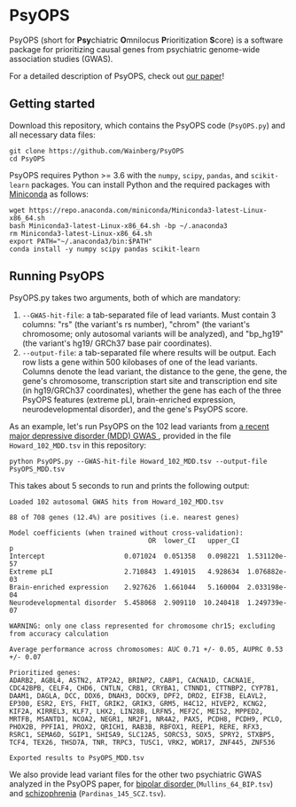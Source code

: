 # PsyOPS 

PsyOPS (short for **Psy**chiatric **O**mnilocus **P**rioritization **S**core) 
is a software package for prioritizing causal genes from psychiatric genome-wide 
association studies (GWAS). 

For a detailed description of PsyOPS, check out [our paper](https://www.nature.com/articles/s41380-022-01542-6)!

## Getting started

Download this repository, which contains the PsyOPS code (`PsyOPS.py`) and all 
necessary data files:

```  
git clone https://github.com/Wainberg/PsyOPS
cd PsyOPS
```

PsyOPS requires Python >= 3.6 with the `numpy`, `scipy`, `pandas`, and 
`scikit-learn` packages. You can install Python and the required packages with 
[Miniconda](https://docs.conda.io/en/latest/miniconda.html) as follows:

```
wget https://repo.anaconda.com/miniconda/Miniconda3-latest-Linux-x86_64.sh
bash Miniconda3-latest-Linux-x86_64.sh -bp ~/.anaconda3
rm Miniconda3-latest-Linux-x86_64.sh
export PATH="~/.anaconda3/bin:$PATH"
conda install -y numpy scipy pandas scikit-learn
```

## Running PsyOPS

PsyOPS.py takes two arguments, both of which are mandatory:

1) `--GWAS-hit-file`: a tab-separated file of lead variants. Must contain 3 
   columns: "rs" (the variant's rs number), "chrom" (the variant's chromosome; 
   only autosomal variants will be analyzed), and "bp_hg19" (the variant's hg19/
   GRCh37 base pair coordinates). 
2) `--output-file`: a tab-separated file where results will be output. 
   Each row lists a gene within 500 kilobases of one of the lead variants. 
   Columns denote the lead variant, the distance to the gene, the gene, the 
   gene's chromosome, transcription start site and transcription end site (in 
   hg19/GRCh37 coordinates), whether the gene has each of the three PsyOPS 
   features (extreme pLI, brain-enriched expression, neurodevelopmental 
   disorder), and the gene's PsyOPS score.

As an example, let's run PsyOPS on the 102 lead variants from 
[a recent major depressive disorder (MDD) GWAS
](https://www.ncbi.nlm.nih.gov/pmc/articles/PMC6522363), provided in the file 
`Howard_102_MDD.tsv` in this repository:

```
python PsyOPS.py --GWAS-hit-file Howard_102_MDD.tsv --output-file PsyOPS_MDD.tsv
```

This takes about 5 seconds to run and prints the following output:

```
Loaded 102 autosomal GWAS hits from Howard_102_MDD.tsv

88 of 708 genes (12.4%) are positives (i.e. nearest genes)

Model coefficients (when trained without cross-validation):
                                   OR  lower_CI   upper_CI             p
Intercept                    0.071024  0.051358   0.098221  1.531120e-57
Extreme pLI                  2.710843  1.491015   4.928634  1.076882e-03
Brain-enriched expression    2.927626  1.661044   5.160004  2.033198e-04
Neurodevelopmental disorder  5.458068  2.909110  10.240418  1.249739e-07

WARNING: only one class represented for chromosome chr15; excluding from accuracy calculation

Average performance across chromosomes: AUC 0.71 +/- 0.05, AUPRC 0.53 +/- 0.07

Prioritized genes:
ADARB2, AGBL4, ASTN2, ATP2A2, BRINP2, CABP1, CACNA1D, CACNA1E, CDC42BPB, CELF4, CHD6, CNTLN, CRB1, CRYBA1, CTNND1, CTTNBP2, CYP7B1, DAAM1, DAGLA, DCC, DDX6, DNAH3, DOCK9, DPF2, DRD2, EIF3B, ELAVL2, EP300, ESR2, EYS, FHIT, GRIK2, GRIK3, GRM5, H4C12, HIVEP2, KCNG2, KIF2A, KIRREL3, KLF7, LHX2, LIN28B, LRFN5, MEF2C, MEIS2, MPPED2, MRTFB, MSANTD1, NCOA2, NEGR1, NR2F1, NR4A2, PAX5, PCDH8, PCDH9, PCLO, PHOX2B, PPFIA1, PROX2, QRICH1, RAB3B, RBFOX1, REEP1, RERE, RFX3, RSRC1, SEMA6D, SGIP1, SHISA9, SLC12A5, SORCS3, SOX5, SPRY2, STXBP5, TCF4, TEX26, THSD7A, TNR, TRPC3, TUSC1, VRK2, WDR17, ZNF445, ZNF536

Exported results to PsyOPS_MDD.tsv
```

We also provide lead variant files for the other two psychiatric GWAS analyzed 
in the PsyOPS paper, for [bipolar disorder
](https://www.ncbi.nlm.nih.gov/pmc/articles/PMC8192451) (`Mullins_64_BIP.tsv`) 
and [schizophrenia](https://www.ncbi.nlm.nih.gov/pmc/articles/PMC5918692) 
(`Pardinas_145_SCZ.tsv`).
